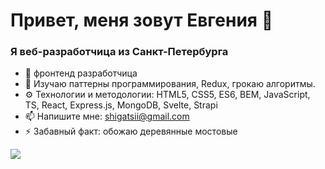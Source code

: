 # Привет, меня зовут Евгения 👋

### Я веб-разработчица из Санкт-Петербурга

- 🔭 фронтенд разработчица
- 🌱 Изучаю паттерны программирования, Redux, грокаю алгоритмы.
- :gear: Технологии и методологии: HTML5, CSS5, ES6, BEM, JavaScript, TS, React, Express.js, MongoDB, Svelte, Strapi
- 📫 Напишите мне: shigatsii@gmail.com
- ⚡ Забавный факт: обожаю деревянные мостовые

![](https://komarev.com/ghpvc/?username=shigatsi&color=188f32&style=flat)
